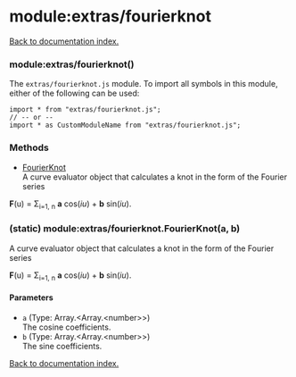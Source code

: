 # module:extras/fourierknot

[Back to documentation index.](index.md)

<a name='extras_fourierknot'></a>
### module:extras/fourierknot()

The <code>extras/fourierknot.js</code> module.
To import all symbols in this module, either of the following can be used:

    import * from "extras/fourierknot.js";
    // -- or --
    import * as CustomModuleName from "extras/fourierknot.js";

### Methods

* [FourierKnot](#extras_fourierknot.FourierKnot)<br>A curve evaluator object that calculates a knot in the form of the Fourier series

<b>F</b>(u) = &Sigma;<sub>i=1, n</sub> <b>a</b> cos(<i>iu</i>) + <b>b</b> sin(<i>iu</i>).

<a name='extras_fourierknot.FourierKnot'></a>
### (static) module:extras/fourierknot.FourierKnot(a, b)

A curve evaluator object that calculates a knot in the form of the Fourier series

<b>F</b>(u) = &Sigma;<sub>i=1, n</sub> <b>a</b> cos(<i>iu</i>) + <b>b</b> sin(<i>iu</i>).

#### Parameters

* `a` (Type: Array.&lt;Array.&lt;number>>)<br>The cosine coefficients.
* `b` (Type: Array.&lt;Array.&lt;number>>)<br>The sine coefficients.

[Back to documentation index.](index.md)
